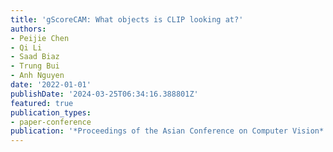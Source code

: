 ```yaml
---
title: 'gScoreCAM: What objects is CLIP looking at?'
authors:
- Peijie Chen
- Qi Li
- Saad Biaz
- Trung Bui
- Anh Nguyen
date: '2022-01-01'
publishDate: '2024-03-25T06:34:16.388801Z'
featured: true
publication_types:
- paper-conference
publication: '*Proceedings of the Asian Conference on Computer Vision*'
---
```

